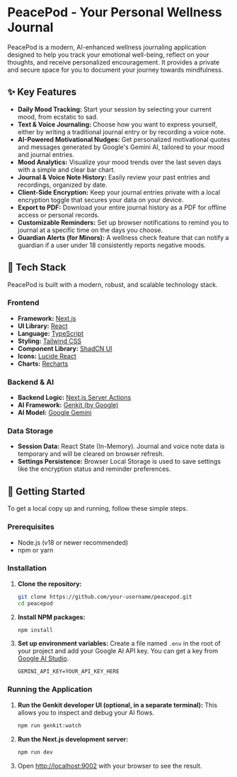 # PeacePod - Your Personal Wellness Journal

PeacePod is a modern, AI-enhanced wellness journaling application designed to help you track your emotional well-being, reflect on your thoughts, and receive personalized encouragement. It provides a private and secure space for you to document your journey towards mindfulness.

## ✨ Key Features

- **Daily Mood Tracking:** Start your session by selecting your current mood, from ecstatic to sad.
- **Text & Voice Journaling:** Choose how you want to express yourself, either by writing a traditional journal entry or by recording a voice note.
- **AI-Powered Motivational Nudges:** Get personalized motivational quotes and messages generated by Google's Gemini AI, tailored to your mood and journal entries.
- **Mood Analytics:** Visualize your mood trends over the last seven days with a simple and clear bar chart.
- **Journal & Voice Note History:** Easily review your past entries and recordings, organized by date.
- **Client-Side Encryption:** Keep your journal entries private with a local encryption toggle that secures your data on your device.
- **Export to PDF:** Download your entire journal history as a PDF for offline access or personal records.
- **Customizable Reminders:** Set up browser notifications to remind you to journal at a specific time on the days you choose.
- **Guardian Alerts (for Minors):** A wellness check feature that can notify a guardian if a user under 18 consistently reports negative moods.

## 🚀 Tech Stack

PeacePod is built with a modern, robust, and scalable technology stack.

### Frontend

- **Framework:** [Next.js](https://nextjs.org/)
- **UI Library:** [React](https://react.dev/)
- **Language:** [TypeScript](https://www.typescriptlang.org/)
- **Styling:** [Tailwind CSS](https://tailwindcss.com/)
- **Component Library:** [ShadCN UI](https://ui.shadcn.com/)
- **Icons:** [Lucide React](https://lucide.dev/)
- **Charts:** [Recharts](https://recharts.org/)

### Backend & AI

- **Backend Logic:** [Next.js Server Actions](https://nextjs.org/docs/app/building-your-application/data-fetching/server-actions-and-mutations)
- **AI Framework:** [Genkit (by Google)](https://firebase.google.com/docs/genkit)
- **AI Model:** [Google Gemini](https://deepmind.google/technologies/gemini/)

### Data Storage

- **Session Data:** React State (In-Memory). Journal and voice note data is temporary and will be cleared on browser refresh.
- **Settings Persistence:** Browser Local Storage is used to save settings like the encryption status and reminder preferences.

## 🏁 Getting Started

To get a local copy up and running, follow these simple steps.

### Prerequisites

- Node.js (v18 or newer recommended)
- npm or yarn

### Installation

1.  **Clone the repository:**
    ```sh
    git clone https://github.com/your-username/peacepod.git
    cd peacepod
    ```

2.  **Install NPM packages:**
    ```sh
    npm install
    ```

3.  **Set up environment variables:**
    Create a file named `.env` in the root of your project and add your Google AI API key. You can get a key from [Google AI Studio](https://aistudio.google.com/app/apikey).
    ```
    GEMINI_API_KEY=YOUR_API_KEY_HERE
    ```

### Running the Application

1.  **Run the Genkit developer UI (optional, in a separate terminal):**
    This allows you to inspect and debug your AI flows.
    ```sh
    npm run genkit:watch
    ```

2.  **Run the Next.js development server:**
    ```sh
    npm run dev
    ```

3.  Open [http://localhost:9002](http://localhost:9002) with your browser to see the result.
